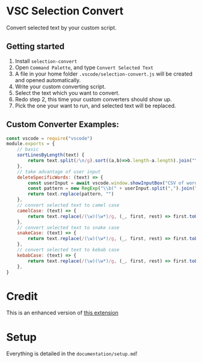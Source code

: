 # VSC Selection Convert

Convert selected text by your custom script.

## Getting started

1. Install `selection-convert`
2. Open `Command Palette`, and type `Convert Selected Text`
3. A file in your home folder `.vscode/selection-convert.js` will be created and opened automatically.
4. Write your custom converting script.
5. Select the text which you want to convert.
6. Redo step 2, this time your custom converters should show up.
7. Pick the one your want to run, and selected text will be replaced.


## Custom Converter Examples:

```js
const vscode = require("vscode")
module.exports = {
    // basic
    sortLinesByLength(text) {
        return text.split(/\n/g).sort((a,b)=>b.length-a.length).join("\n")
    },
    // take advantage of user input
    deleteSpecificWords: (text) => {
        const userInput = await vscode.window.showInputBox("CSV of words to remove")
        const pattern = new RegExp("\\b(" + userInput.split(",").join("|") + ")\\b", "g")
        return text.replace(pattern, "")
    },
    // convert selected text to camel case
    camelCase: (text) => {
        return text.replace(/(\w)(\w*)/g, (_, first, rest) => first.toUpperCase() + rest.toLowerCase())
    },
    // convert selected text to snake case
    snakeCase: (text) => {
        return text.replace(/(\w)(\w*)/g, (_, first, rest) => first.toLowerCase() + rest.toUpperCase())
    },
    // convert selected text to kebab case
    kebabCase: (text) => {
        return text.replace(/(\w)(\w*)/g, (_, first, rest) => first.toLowerCase() + rest.toLowerCase())
    },
}
```

# Credit

This is an enhanced version of [this extension](https://github.com/klesh/vsc-selection-converter)

# Setup

Everything is detailed in the `documentation/setup.md`!